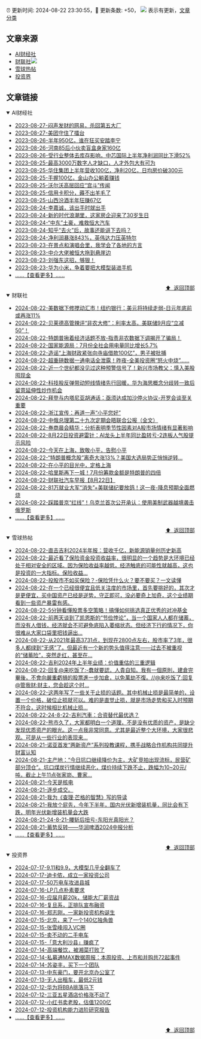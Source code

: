 ##

:alarm_clock: 更新时间: 2024-08-22 23:30:55，:rocket: 更新条数: +50， ![](/assets/dot.png) 表示有更新，[文章分类](/TAGS.md)

## 文章来源

- [AI财经社](#ai财经社)  
- [财联社](#财联社)![](/assets/dot.png)   
- [雪球热帖](#雪球热帖)  
- [投资界](#投资界)  

## 文章链接

<details open>
<summary id="ai财经社">
 AI财经社
</summary>


- [2023-08-27-闷声发财的网易，杀回第五大厂](https://www.aicaijing.com.cn/article/18610)  
- [2023-08-27-美团守住了擂台](https://www.aicaijing.com.cn/article/18611)  
- [2023-08-26-半年950亿，谁在狂买安踏李宁](https://www.aicaijing.com.cn/article/18607)  
- [2023-08-26-河南85后小伙卖盲盒身家160亿](https://www.aicaijing.com.cn/article/18608)  
- [2023-08-26-受行业整体去库存影响，中芯国际上半年净利润同比下滑52%](https://www.aicaijing.com.cn/article/18609)  
- [2023-08-25-最高3000万数字人才缺口，人才外包大有可为](https://www.aicaijing.com.cn/article/18601)  
- [2023-08-25-华住集团上半年营收100亿，净利20亿，日均房价破300元](https://www.aicaijing.com.cn/article/18602)  
- [2023-08-25-手握100亿，金山办公躺着赚钱](https://www.aicaijing.com.cn/article/18603)  
- [2023-08-25-沃尔沃高层回应“宫斗”传闻](https://www.aicaijing.com.cn/article/18604)  
- [2023-08-25-信用卡积分，薅不出羊毛了](https://www.aicaijing.com.cn/article/18605)  
- [2023-08-25-山西汾酒半年狂赚67亿](https://www.aicaijing.com.cn/article/18606)  
- [2023-08-24-李嘉诚，该出手时就出手](https://www.aicaijing.com.cn/article/18596)  
- [2023-08-24-新的时代浪潮里，这家房企迎来了30岁生日](https://www.aicaijing.com.cn/article/18597)  
- [2023-08-24-“中东”土豪，难救恒大汽车](https://www.aicaijing.com.cn/article/18598)  
- [2023-08-24-知乎“去火”后，故事还能讲下去吗？](https://www.aicaijing.com.cn/article/18599)  
- [2023-08-24-净利润暴涨843%，英伟达力压英特尔](https://www.aicaijing.com.cn/article/18600)  
- [2023-08-23-在景点和演唱会里，我学会了各地的方言](https://www.aicaijing.com.cn/article/18591)  
- [2023-08-23-中介大佬被恒大拖到悬崖边](https://www.aicaijing.com.cn/article/18592)  
- [2023-08-23-刘强东这招，够狠！](https://www.aicaijing.com.cn/article/18593)  
- [2023-08-23-华为小米，争着要把大模型装进手机](https://www.aicaijing.com.cn/article/18594)  
- [......【查看更多】......](/details/AI财经社.md)

<div align="right"><a href="#文章来源">⬆ &nbsp;返回顶部</a></div>
</details>

<details open>
<summary id="财联社">
 财联社
</summary>


- [2024-08-22-美数据下修搅动汇市！纽约银行：美元将持续走弱-日元年底前或再涨11%](https://www.cls.cn/detail/1772212)  
- [2024-08-22-贝莱德高管辣评“非农大修”：利率太高，美联储9月应“立减50”！](https://www.cls.cn/detail/1772149)  
- [2024-08-22-特朗普揪着经济话题不放-指责非农数据下调揭开了骗局！](https://www.cls.cn/detail/1772109)  
- [2024-08-22-国家能源局：7月份全社会用电量同比增长5.7%](https://www.cls.cn/detail/1772104)  
- [2024-08-22-造谣“上海财政紧张向寺庙借款100亿”，男子被批捕](https://www.cls.cn/detail/1772159)  
- [2024-08-22-超重磅数据一通电话全泄露！昨夜-全美投资圈“怒火中烧”……](https://www.cls.cn/detail/1772130)  
- [2024-08-22-近一个世纪都没见过这种预警信号了！新兴市场教父：慎入美股囤现金](https://www.cls.cn/detail/1772073)  
- [2024-08-22-科技股反弹带动短线情绪先行回暖，华为海思概念分歧转一致后留意延伸性炒作机会](https://www.cls.cn/detail/1772063)  
- [2024-08-22-拜登与内塔尼亚胡通话：亟须达成加沙停火协议-开罗会谈至关重要](https://www.cls.cn/detail/1771996)  
- [2024-08-22-浙江宣传：再道一声“小平您好”](https://www.cls.cn/detail/1771997)  
- [2024-08-22-中俄总理第二十九次定期会晤联合公报（全文）](https://www.cls.cn/detail/1771989)  
- [2024-08-22-券商晨会精华：分析表明季节性因素对A股市场情绪有显著影响](https://www.cls.cn/detail/1771998)  
- [2024-08-22-8月22日投资避雷针：AI龙头上半年同比盈转亏-2连板人气股提示风险](https://www.cls.cn/detail/1772005)  
- [2024-08-22-今天在上海，致敬小平，告慰小平](https://www.cls.cn/detail/1772003)  
- [2024-08-22-“特朗普概念股”离奇大涨13%？美国大选局势正悄悄逆转…](https://www.cls.cn/detail/1772002)  
- [2024-08-22-在小平的目光中，定格上海](https://www.cls.cn/detail/1772025)  
- [2024-08-22-哈里斯再下一城！7月份筹款金额是特朗普的四倍](https://www.cls.cn/detail/1772010)  
- [2024-08-22-财联社汽车早报【8月22日】](https://www.cls.cn/detail/1772029)  
- [2024-08-22-81万就业大军“消失”+美联储纪要放鸽！这一夜-降息预期全面燃烧](https://www.cls.cn/detail/1772043)  
- [2024-08-22-踩踏普京“红线”！乌克兰首次公开承认：使用美制武器越境袭击俄罗斯](https://www.cls.cn/detail/1772160)  
- [......【查看更多】......](/details/财联社.md)

<div align="right"><a href="#文章来源">⬆ &nbsp;返回顶部</a></div>
</details>

<details open>
<summary id="雪球热帖">
 雪球热帖
</summary>


- [2024-08-22-直击吉利2024半年报：营收千亿，新能源销量创历史新高](https://xueqiu.com/9743713791/301997337)  
- [2024-08-22-最近看了保险资金投资收益率，很明显的一个趋势是大环境已经处于相对安全的区域。因为保险收益率越低，经济触底的可能性就越高，这也是投资的一大指标。保险收益...](https://xueqiu.com/2496980475/301995492)  
- [2024-08-22-投股市不如买保险？-保险凭什么火？要不要买？一文读懂](https://xueqiu.com/9210717241/301989736)  
- [2024-08-22-在一个已经很便宜且低关注度的市场里，首先要挑好的，其次才是更便宜，买中国资产已经是逆势，守正即可，没必要奇上加奇，这个业绩期看到一些资产暴雷有感。](https://xueqiu.com/1965894836/301948814)  
- [2024-08-22-5分钟看懂股票多空策略！搞懂如何挑选真正优秀的对冲基金](https://xueqiu.com/1897851202/301952333)  
- [2024-08-22-前两天谈到了凯恩斯的“节俭悖论”，当一个国家人人都在储蓄，而没有人借钱，经济就会不可避免底陷入萎缩状态。但经济下行的情况下，你很难从大家口袋里把钱逼出...](https://xueqiu.com/1147978751/301948170)  
- [2024-08-22-从2021年最高3731点，到现在2800点左右，股市率了3年，很多人都绿到“无感”了。但最近有一个新的势头值得注意——过去不被重视的“储蓄险”，突然走红，甚至在...](https://xueqiu.com/7754027870/301930936)  
- [2024-08-22-吉利2024年上半年业绩：价值重估的三重逻辑](https://xueqiu.com/7754027870/301914957)  
- [2024-08-22-回复@来吃饭了:-蠢就要認，人貴自知。我有一個原則，建倉完畢後，不會向嚴重虧損的股票進一步加倉，以免萬劫不復。//@来吃饭了:回复@管我财:财主，您会趁这个时...](https://xueqiu.com/9650668145/301923627)  
- [2024-08-22-这两年写了一些关于止损的话题。其中机械止损是最简单的，设置一个价格，破位止损就可以。难的是直觉止损，就是市场走势和买入时预期不符合，这时候相比机械止损...](https://xueqiu.com/6286594726/301946768)  
- [2024-08-22-24-8-22-吉利汽車：合资替代最优选？](https://xueqiu.com/8772786299/301979871)  
- [2024-08-22-熊市久了，大家都明白一个道理，不是没有优质的资产，是缺少发现优质资产的眼光。这一点我非常同意。尤其是最近整个大环境，大家很悲观。可是从一些行业的表现来...](https://xueqiu.com/6195589551/302002613)  
- [2024-08-21-诺亚首发“两新资产”系列投教课程，携手战略合作机构共同提升财富认知](https://xueqiu.com/6988188318/301790355)  
- [2024-08-21-主产地：“今日坑口继续降价为主，大矿竞拍出现流标，民营矿部分顶仓”。坑口煤炭行情继续恶化，煤价持续下跌不止，跌幅为10~20元/吨，截止上午11点张家峁、曹家...](https://xueqiu.com/2241249492/301777679)  
- [2024-08-21-今天是核电](https://xueqiu.com/2241249492/301751490)  
- [2024-08-21-逐步成交。](https://xueqiu.com/2241249492/301768963)  
- [2024-08-21-我为《查理·芒格的智慧》写的导读](https://xueqiu.com/9598793634/301760894)  
- [2024-08-21-我放个屁先，今年下半年，国内光伏新增装机量，同比会有下跌，明年光伏新增装机量会大跌](https://xueqiu.com/8790885129/301810180)  
- [2024-08-21-24-8-21-腰斩后扭亏-东阳光真阳光？](https://xueqiu.com/8772786299/301816290)  
- [2024-08-21-蓄势反转——华润啤酒2024中报分析](https://xueqiu.com/6056806984/301826055)  
- [......【查看更多】......](/details/雪球热帖.md)

<div align="right"><a href="#文章来源">⬆ &nbsp;返回顶部</a></div>
</details>

<details open>
<summary id="投资界">
 投资界
</summary>


- [2024-07-17-9.11和9.9，大模型几乎全翻车了](https://posts.careerengine.us/p/6697778c44726b29bffa3a09)  
- [2024-07-17-迪卡侬，成立一家投资公司](https://posts.careerengine.us/p/6697778c44726b29bffa3a01)  
- [2024-07-17-50万电车攻进县城](https://posts.careerengine.us/p/6697779c831e1d29eea44253)  
- [2024-07-16-LP几点朴素要求](https://posts.careerengine.us/p/669636a8720ed522248054dc)  
- [2024-07-16-应届月薪20k，储能大厂薪资战](https://posts.careerengine.us/p/669636a8720ed522248054d4)  
- [2024-07-16-复旦系，正排队宣布融资](https://posts.careerengine.us/p/66963699cb38e136a496986c)  
- [2024-07-16-郑志刚，一家新投资机构诞生](https://posts.careerengine.us/p/66963699cb38e136a4969874)  
- [2024-07-15-北京，来了一个140亿独角兽](https://posts.careerengine.us/p/6694db59a0c3ac562b61f9af)  
- [2024-07-15-张雪峰闯入VC圈](https://posts.careerengine.us/p/6694db59a0c3ac562b61f9b7)  
- [2024-07-15-卖不动的二手电车](https://posts.careerengine.us/p/6694db6836b2f1565d9b541a)  
- [2024-07-15-「意大利沙县」赚疯了](https://posts.careerengine.us/p/6694db6836b2f1565d9b5422)  
- [2024-07-14-高端餐饮，被湘菜打败了](https://posts.careerengine.us/p/6693862333c6e710d0bf9dc4)  
- [2024-07-14-私募通MAX数据周报：本周投资、上市和并购共72起事件](https://posts.careerengine.us/p/6693862333c6e710d0bf9dcc)  
- [2024-07-14-苏姿丰，买下一个团队](https://posts.careerengine.us/p/6693861481427510b2b9c123)  
- [2024-07-13-中东豪门，要开北京办公室了](https://posts.careerengine.us/p/66922794a876f80d113b51fe)  
- [2024-07-13-无人出租车，最低2元钱](https://posts.careerengine.us/p/669227b82202ae0dfac5d713)  
- [2024-07-12-华为将BBA挑落马下](https://posts.careerengine.us/p/6690a6c68082df14ead7eaac)  
- [2024-07-12-三亚五星酒店价格涨不动了](https://posts.careerengine.us/p/6690a6c68082df14ead7eaa4)  
- [2024-07-12-小红书卖老股，估值1200亿](https://posts.careerengine.us/p/6690a6b756b00014bcc00e8f)  
- [2024-07-12-投资机构能力进阶研究报告](https://posts.careerengine.us/p/6690a6b756b00014bcc00e87)  
- [......【查看更多】......](/details/投资界.md)

<div align="right"><a href="#文章来源">⬆ &nbsp;返回顶部</a></div>
</details>
